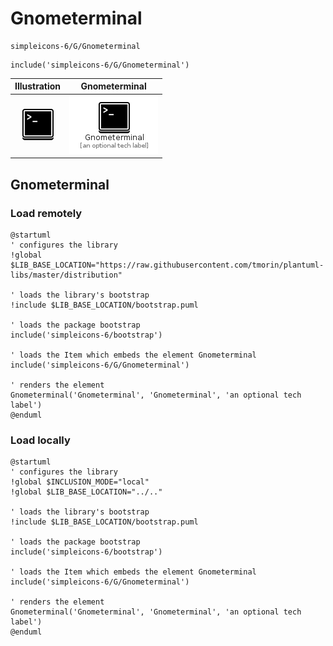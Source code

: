 # Gnometerminal


```text
simpleicons-6/G/Gnometerminal
```

```text
include('simpleicons-6/G/Gnometerminal')
```



| Illustration | Gnometerminal |
| :---: | :---: |
| ![illustration for Illustration](../../simpleicons-6/G/Gnometerminal.png) | ![illustration for Gnometerminal](../../simpleicons-6/G/Gnometerminal.Local.png) |




## Gnometerminal

### Load remotely
```plantuml
@startuml
' configures the library
!global $LIB_BASE_LOCATION="https://raw.githubusercontent.com/tmorin/plantuml-libs/master/distribution"

' loads the library's bootstrap
!include $LIB_BASE_LOCATION/bootstrap.puml

' loads the package bootstrap
include('simpleicons-6/bootstrap')

' loads the Item which embeds the element Gnometerminal
include('simpleicons-6/G/Gnometerminal')

' renders the element
Gnometerminal('Gnometerminal', 'Gnometerminal', 'an optional tech label')
@enduml
```

### Load locally
```plantuml
@startuml
' configures the library
!global $INCLUSION_MODE="local"
!global $LIB_BASE_LOCATION="../.."

' loads the library's bootstrap
!include $LIB_BASE_LOCATION/bootstrap.puml

' loads the package bootstrap
include('simpleicons-6/bootstrap')

' loads the Item which embeds the element Gnometerminal
include('simpleicons-6/G/Gnometerminal')

' renders the element
Gnometerminal('Gnometerminal', 'Gnometerminal', 'an optional tech label')
@enduml
```

